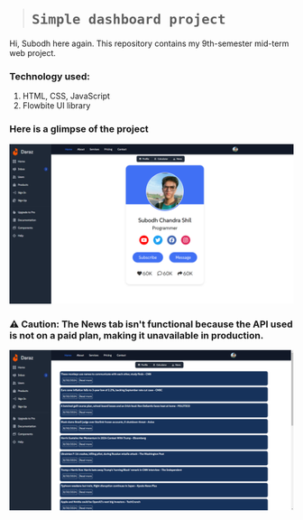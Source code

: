 > # **`Simple dashboard project`**

Hi, Subodh here again. This repository contains my 9th-semester mid-term web project.

### Technology used:

1. HTML, CSS, JavaScript
2. Flowbite UI library

### Here is a glimpse of the project

![](20240831154545.png)

### ⚠️ Caution: The News tab isn't functional because the API used is not on a paid plan, making it unavailable in production.

![](20240831155219.png)
